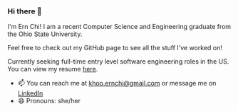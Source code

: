 ### Hi there 👋

I'm Ern Chi! I am a recent Computer Science and Engineering graduate from the Ohio State University. 

Feel free to check out my GitHub page to see all the stuff I've worked on!

Currently seeking full-time entry level software engineering roles in the US. You can view my resume
[here](https://drive.google.com/file/d/1RlhgD7iLGcqiEaYuIl23Z4V2RN7wNpAL/view?usp=sharing).

- 📫 You can reach me at khoo.ernchi@gmail.com or message me on [LinkedIn](https://www.linkedin.com/in/ernchi/)
- 😄 Pronouns: she/her


<!--
**ernchi/ernchi** is a ✨ _special_ ✨ repository because its `README.md` (this file) appears on your GitHub profile.

- 🔭 I'm currently working on a web app that aims to provide non-tech savvy people helpful online resources for their everyday needs
- 🌱 The programming languages/ frameworks used in this project are JavaScript, React, HTML, CSS
- ⚡ Fun fact: My current project was inspired by my mum who has a hard time getting used to the internet and modern technology in general

Here are some ideas to get you started:

- 🔭 I’m currently working on ...
- 🌱 I’m currently learning ...
- 👯 I’m looking to collaborate on ...
- 🤔 I’m looking for help with ...
- 💬 Ask me about ...
- 📫 How to reach me: ...
- 😄 Pronouns: ...
- ⚡ Fun fact: ...
-->
